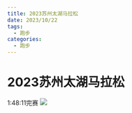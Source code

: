 ```yaml
---
title: 2023苏州太湖马拉松
date: 2023/10/22
tags:
  - 跑步
categories:
  - 跑步
---
```


# 2023苏州太湖马拉松

1:48:11完赛
<img src="./img/6.png"/>
